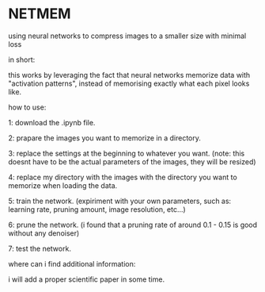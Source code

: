 # NETMEM
using neural networks to compress images to a smaller size with minimal loss

in short:

this works by leveraging the fact that neural networks memorize data with "activation patterns", instead of memorising exactly what each pixel looks like.

how to use:

1: download the .ipynb file.

2: prapare the images you want to memorize in a directory.

3: replace the settings at the beginning to whatever you want. (note: this doesnt have to be the actual parameters of the images, they will be resized)

4: replace my directory with the images with the directory you want to memorize when loading the data.

5: train the network. (expiriment with your own parameters, such as: learning rate, pruning amount, image resolution, etc...)

6: prune the network. (i found that a pruning rate of around 0.1 - 0.15 is good without any denoiser)

7: test the network.

where can i find additional information:

i will add a proper scientific paper in some time.
